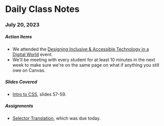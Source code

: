 # Daily Class Notes

### July 20, 2023

##### Action Items

- We attended the [Designing Inclusive & Accessible Technology in a Digital World](https://events.techinmotion.com/designing-inclusive-tech) event.
- We'll be meeting with every student for at least 10 minutes in the next week to make sure we're on the same page on what if anything you still owe on Canvas.

##### Slides Covered

- [Intro to CSS](https://www.canva.com/design/DAFnIubtXC8/iFIr3Uf4Hlv4Tp80z_JLGA/edit), slides 57-59.

##### Assignments

- [Selector Translation](https://github.com/AnnieCannons/selector-translation), which was due today.
